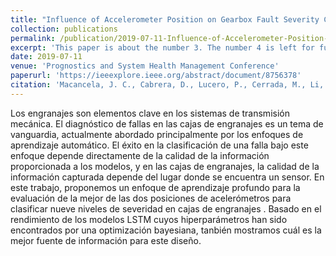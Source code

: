 ```yaml
---
title: "Influence of Accelerometer Position on Gearbox Fault Severity Classification through Evaluation of Deep Learning Models"
collection: publications
permalink: /publication/2019-07-11-Influence-of-Accelerometer-Position-on-Gearbox-Fault-Severity-Classification-through-Evaluation-of-Deep-Learning-Models
excerpt: 'This paper is about the number 3. The number 4 is left for future work.'
date: 2019-07-11
venue: 'Prognostics and System Health Management Conference'
paperurl: 'https://ieeexplore.ieee.org/abstract/document/8756378'
citation: 'Macancela, J. C., Cabrera, D., Lucero, P., Cerrada, M., Li, C., Villacrés, S., & Sánchez, R. V. (2019, May). Influence of Accelerometer Position on Gearbox Fault Severity Classification through Evaluation of Deep Learning Models. In 2019 Prognostics and System Health Management Conference (PHM-Paris) (pp. 303-308). IEEE.'
---
```

Los engranajes son elementos clave en los sistemas de transmisión mecánica. El diagnóstico de fallas en las cajas de engranajes es un tema de vanguardia, actualmente abordado principalmente por los enfoques de aprendizaje automático. El éxito en la clasificación de una falla bajo este enfoque depende directamente de la calidad de la información proporcionada a los modelos, y en las cajas de engranajes, la calidad de la información capturada depende del lugar donde se encuentra un sensor. En este trabajo, proponemos un enfoque de aprendizaje profundo para la evaluación de la mejor de las dos posiciones de acelerómetros para clasificar nueve niveles de severidad en  cajas de engranajes . Basado en el rendimiento de los modelos LSTM cuyos hiperparámetros han sido encontrados por una optimización bayesiana, tanbién mostramos cuál es la mejor fuente de información para este diseño.
